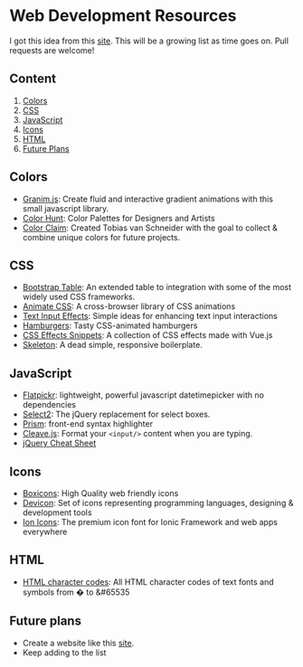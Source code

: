 # Web Development Resources

I got this idea from this [site](https://webdevresources.info/colors). This will be a growing list as time goes on. Pull requests are welcome!

## Content

1. [Colors](#colors)
2. [CSS](#css)
3. [JavaScript](#javascript)
4. [Icons](icons)
5. [HTML](#html)
6. [Future Plans](#future-plans)

## Colors
* [Granim.js](https://github.com/sarcadass/granim.js): Create fluid and interactive gradient animations with this small javascript library.
* [Color Hunt](https://colorhunt.co/): Color Palettes for Designers and Artists
* [Color Claim](https://www.vanschneider.com/colors): Created Tobias van Schneider with the goal to collect & combine unique colors for future projects.

## CSS
* [Bootstrap Table](https://github.com/wenzhixin/bootstrap-table): An extended table to integration with some of the most widely used CSS frameworks.
* [Animate CSS](https://github.com/daneden/animate.css): A cross-browser library of CSS animations
* [Text Input Effects](https://tympanus.net/Development/TextInputEffects/index.html): Simple ideas for enhancing text input interactions
* [Hamburgers](https://github.com/jonsuh/hamburgers): Tasty CSS-animated hamburgers
* [CSS Effects Snippets](https://github.com/emilkowalski/css-effects-snippets): A collection of CSS effects made with Vue.js
* [Skeleton](http://getskeleton.com/): A dead simple, responsive boilerplate.

## JavaScript
* [Flatpickr](https://github.com/flatpickr/flatpickr): lightweight, powerful javascript datetimepicker with no dependencies
* [Select2](https://github.com/select2/select2): The jQuery replacement for select boxes.
* [Prism](https://prismjs.com/): front-end syntax highlighter 
* [Cleave.js](https://github.com/nosir/cleave.js): Format your ```<input/>``` content when you are typing.
* [jQuery Cheat Sheet](https://websitesetup.org/wp-content/uploads/2017/01/wsu-jquery-cheat-sheet.pdf)

## Icons
* [Boxicons](https://boxicons.com/): High Quality web friendly icons 
* [Devicon](https://github.com/konpa/devicon/): Set of icons representing programming languages, designing & development tools
* [Ion Icons](https://github.com/ionic-team/ionicons): The premium icon font for Ionic Framework and web apps everywhere

## HTML
* [HTML character codes](https://www.rapidtables.com/web/html/html-codes.html): All HTML character codes of text fonts and symbols from &#0; to &#65535

## Future plans
* Create a website like this [site](https://webdevresources.info/colors).
* Keep adding to the list

